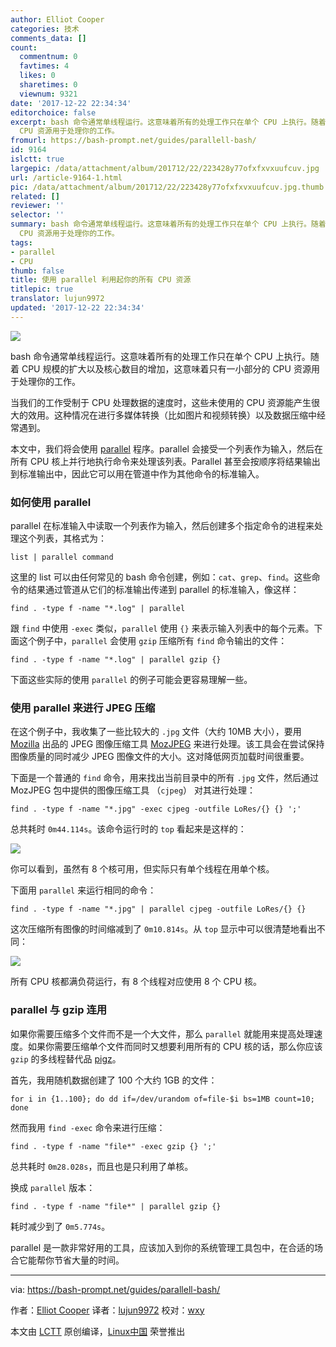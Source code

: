 ```yaml
---
author: Elliot Cooper
categories: 技术
comments_data: []
count:
  commentnum: 0
  favtimes: 4
  likes: 0
  sharetimes: 0
  viewnum: 9321
date: '2017-12-22 22:34:34'
editorchoice: false
excerpt: bash 命令通常单线程运行。这意味着所有的处理工作只在单个 CPU 上执行。随着 CPU 规模的扩大以及核心数目的增加，这意味着只有一小部分的
  CPU 资源用于处理你的工作。
fromurl: https://bash-prompt.net/guides/parallell-bash/
id: 9164
islctt: true
largepic: /data/attachment/album/201712/22/223428y77ofxfxvxuufcuv.jpg
url: /article-9164-1.html
pic: /data/attachment/album/201712/22/223428y77ofxfxvxuufcuv.jpg.thumb.jpg
related: []
reviewer: ''
selector: ''
summary: bash 命令通常单线程运行。这意味着所有的处理工作只在单个 CPU 上执行。随着 CPU 规模的扩大以及核心数目的增加，这意味着只有一小部分的
  CPU 资源用于处理你的工作。
tags:
- parallel
- CPU
thumb: false
title: 使用 parallel 利用起你的所有 CPU 资源
titlepic: true
translator: lujun9972
updated: '2017-12-22 22:34:34'
---
```


![](/data/attachment/album/201712/22/223428y77ofxfxvxuufcuv.jpg)


bash 命令通常单线程运行。这意味着所有的处理工作只在单个 CPU 上执行。随着 CPU 规模的扩大以及核心数目的增加，这意味着只有一小部分的 CPU 资源用于处理你的工作。


当我们的工作受制于 CPU 处理数据的速度时，这些未使用的 CPU 资源能产生很大的效用。这种情况在进行多媒体转换（比如图片和视频转换）以及数据压缩中经常遇到。


本文中，我们将会使用 [parallel](https://www.gnu.org/software/parallel/) 程序。parallel 会接受一个列表作为输入，然后在所有 CPU 核上并行地执行命令来处理该列表。Parallel 甚至会按顺序将结果输出到标准输出中，因此它可以用在管道中作为其他命令的标准输入。


### 如何使用 parallel


parallel 在标准输入中读取一个列表作为输入，然后创建多个指定命令的进程来处理这个列表，其格式为：



```
list | parallel command

```

这里的 list 可以由任何常见的 bash 命令创建，例如：`cat`、`grep`、`find`。这些命令的结果通过管道从它们的标准输出传递到 parallel 的标准输入，像这样：



```
find . -type f -name "*.log" | parallel

```

跟 `find` 中使用 `-exec` 类似，`parallel` 使用 `{}` 来表示输入列表中的每个元素。下面这个例子中，`parallel` 会使用 `gzip` 压缩所有 `find` 命令输出的文件：



```
find . -type f -name "*.log" | parallel gzip {}

```

下面这些实际的使用 `parallel` 的例子可能会更容易理解一些。


### 使用 parallel 来进行 JPEG 压缩


在这个例子中，我收集了一些比较大的 `.jpg` 文件（大约 10MB 大小），要用 [Mozilla](https://www.mozilla.org/) 出品的 JPEG 图像压缩工具 [MozJPEG](https://github.com/mozilla/mozjpeg) 来进行处理。该工具会在尝试保持图像质量的同时减少 JPEG 图像文件的大小。这对降低网页加载时间很重要。


下面是一个普通的 `find` 命令，用来找出当前目录中的所有 `.jpg` 文件，然后通过 MozJPEG 包中提供的图像压缩工具 （`cjpeg`） 对其进行处理：



```
find . -type f -name "*.jpg" -exec cjpeg -outfile LoRes/{} {} ';'

```

总共耗时 `0m44.114s`。该命令运行时的 `top` 看起来是这样的：


![](/data/attachment/album/201712/22/223442u13nq87a61an9z9q.png)


你可以看到，虽然有 8 个核可用，但实际只有单个线程在用单个核。


下面用 `parallel` 来运行相同的命令：



```
find . -type f -name "*.jpg" | parallel cjpeg -outfile LoRes/{} {}

```

这次压缩所有图像的时间缩减到了 `0m10.814s`。从 `top` 显示中可以很清楚地看出不同：


![](/data/attachment/album/201712/22/223519h7n30u47omdqhzmu.png)


所有 CPU 核都满负荷运行，有 8 个线程对应使用 8 个 CPU 核。


### parallel 与 gzip 连用


如果你需要压缩多个文件而不是一个大文件，那么 `parallel` 就能用来提高处理速度。如果你需要压缩单个文件而同时又想要利用所有的 CPU 核的话，那么你应该 `gzip` 的多线程替代品 [pigz](https://zlib.net/pigz/)。


首先，我用随机数据创建了 100 个大约 1GB 的文件：



```
for i in {1..100}; do dd if=/dev/urandom of=file-$i bs=1MB count=10; done

```

然而我用 `find -exec` 命令来进行压缩：



```
find . -type f -name "file*" -exec gzip {} ';'

```

总共耗时 `0m28.028s`，而且也是只利用了单核。


换成 `parallel` 版本：



```
find . -type f -name "file*" | parallel gzip {}

```

耗时减少到了 `0m5.774s`。


parallel 是一款非常好用的工具，应该加入到你的系统管理工具包中，在合适的场合它能帮你节省大量的时间。




---


via: <https://bash-prompt.net/guides/parallell-bash/>


作者：[Elliot Cooper](https://bash-prompt.net/about) 译者：[lujun9972](https://github.com/lujun9972) 校对：[wxy](https://github.com/wxy)


本文由 [LCTT](https://github.com/LCTT/TranslateProject) 原创编译，[Linux中国](https://linux.cn/) 荣誉推出